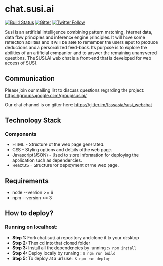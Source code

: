 # chat.susi.ai

[![Build Status](https://travis-ci.org/fossasia/chat.susi.ai.svg?branch=master)](https://travis-ci.org/fossasia/chat.susi.ai)
[![Gitter](https://badges.gitter.im/Join%20Chat.svg)](https://gitter.im/fossasia/susi_webchat?utm_source=badge&utm_medium=badge&utm_campaign=pr-badge&utm_content=badge)
[![Twitter Follow](https://img.shields.io/twitter/follow/asksusi.svg?style=social&label=Follow&maxAge=2592000?style=flat-square)](https://twitter.com/asksusi)

Susi is an artificial intelligence combining pattern matching, internet data, data flow principles and inference engine principles. It will have some reflection abilities and it will be able to remember the users input to produce deductions and a personalized feed-back. Its purpose is to explore the abilities of an artificial companion and to answer the remaining unanswered questions. The SUSI.AI web chat is a front-end that is developed for web access of SUSI.

## Communication

Please join our mailing list to discuss questions regarding the project: https://groups.google.com/group/susiai/

Our chat channel is on gitter here: https://gitter.im/fossasia/susi_webchat

## Technology Stack

### Components
* HTML - Structure of the web page generated.
* CSS - Styling options and details ofthe web page.
* Javascript(JSON) - Used to store information for deploying the application such as dependencies.
* ReactJS - Structure for deployment of the web page.

## Requirements
* node --version >= 6
* npm --version >= 3

## How to deploy?

### Running on localhost:
* **Step 1:** Fork chat.susi.ai repository and clone it to your desktop
* **Step 2:** Then cd into that cloned folder
* **Step 3:** Install all the dependencies by running :```$ npm install```
* **Step 4:** Deploy locally by running : ```$ npm run build ```
* **Step 5:** To deploy at a url use : ```$ npm run deploy ```


